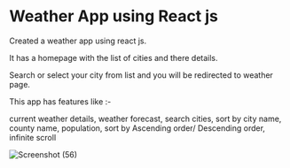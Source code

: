 # Weather App using React js

Created a weather app using react js.

It has a homepage with the list of cities and there details.

Search or select your city from list and you will be redirected to weather page.

This app has features like :-

current weather details,
weather forecast, 
search cities, 
sort by city name, county name, population,
sort by Ascending order/ Descending order,
infinite scroll

![Screenshot (56)](https://github.com/Raahuldas/my-weather-app/assets/153657088/095d451c-3d6c-43f9-9512-37fe6c3c32f3)

